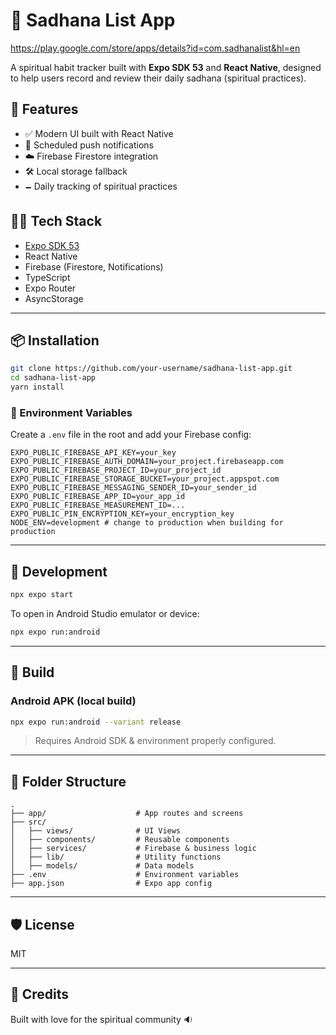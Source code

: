 # 📱 Sadhana List App

https://play.google.com/store/apps/details?id=com.sadhanalist&hl=en

A spiritual habit tracker built with **Expo SDK 53** and **React Native**, designed to help users record and review their daily sadhana (spiritual practices).

## 🚀 Features

- ✅ Modern UI built with React Native
- 🔔 Scheduled push notifications
- ☁️ Firebase Firestore integration
- 🛠 Local storage fallback
- 🗕 Daily tracking of spiritual practices

## 🧑‍💻 Tech Stack

- [Expo SDK 53](https://docs.expo.dev/)
- React Native
- Firebase (Firestore, Notifications)
- TypeScript
- Expo Router
- AsyncStorage

---

## 📦 Installation

```bash
git clone https://github.com/your-username/sadhana-list-app.git
cd sadhana-list-app
yarn install
```

### 🔐 Environment Variables

Create a `.env` file in the root and add your Firebase config:

```env
EXPO_PUBLIC_FIREBASE_API_KEY=your_key
EXPO_PUBLIC_FIREBASE_AUTH_DOMAIN=your_project.firebaseapp.com
EXPO_PUBLIC_FIREBASE_PROJECT_ID=your_project_id
EXPO_PUBLIC_FIREBASE_STORAGE_BUCKET=your_project.appspot.com
EXPO_PUBLIC_FIREBASE_MESSAGING_SENDER_ID=your_sender_id
EXPO_PUBLIC_FIREBASE_APP_ID=your_app_id
EXPO_PUBLIC_FIREBASE_MEASUREMENT_ID=...
EXPO_PUBLIC_PIN_ENCRYPTION_KEY=your_encryption_key
NODE_ENV=development # change to production when building for production
```

---

## 🧪 Development

```bash
npx expo start
```

To open in Android Studio emulator or device:

```bash
npx expo run:android
```

---

## 📱 Build

### Android APK (local build)

```bash
npx expo run:android --variant release
```

> Requires Android SDK & environment properly configured.

---

## 📁 Folder Structure

```
.
├── app/                    # App routes and screens
├── src/
│   ├── views/              # UI Views
│   ├── components/         # Reusable components
│   ├── services/           # Firebase & business logic
│   ├── lib/                # Utility functions
│   ├── models/             # Data models
├── .env                    # Environment variables
├── app.json                # Expo app config
```

---

## 🛡️ License

MIT

---

## 🙏 Credits

Built with love for the spiritual community 🔉
